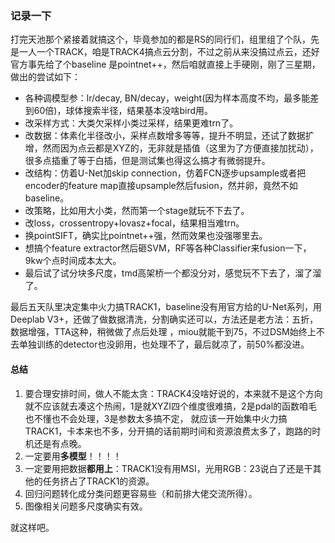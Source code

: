 ### 记录一下

打完天池那个紧接着就搞这个，毕竟参加的都是RS的同行们，组里组了个队，先是一人一个TRACK，咱是TRACK4搞点云分割，不过之前从来没搞过点云，还好官方事先给了个baseline
是pointnet++，然后咱就直接上手硬刚，刚了三星期，做出的尝试如下：

- 各种调模型参：lr/decay, BN/decay，weight(因为样本高度不均，最多能差到60倍)，球体搜索半径，结果基本没啥bird用。
- 改采样方式：大类欠采样小类过采样，结果更难trn了。
- 改数据：体素化半径改小，采样点数增多等等，提升不明显，还试了数据扩增，然而因为点云都是XYZ的，无非就是插值（这里为了方便直接加扰动），很多点插重了等于白插，但是测试集也得这么搞才有微弱提升。    
- 改结构：仿着U-Net加skip connection，仿着FCN逐步upsample或者把encoder的feature map直接upsample然后fusion，然并卵，竟然不如baseline。
- 改策略，比如用大小类，然而第一个stage就玩不下去了。
- 改loss，crossentropy+lovasz+focal，结果相当难trn。
- 换pointSIFT，确实比pointnet++强，然而效果也没强哪里去。
- 想搞个feature extractor然后砸SVM，RF等各种Classifier来fusion一下，9kw个点时间成本太大。
- 最后试了试分块多尺度，tmd高架桥一个都没分对，感觉玩不下去了，溜了溜了。

最后五天队里决定集中火力搞TRACK1，baseline没有用官方给的U-Net系列，用Deeplab V3+，还做了做数据清洗，分割确实还可以，方法还是老方法：五折，数据增强，TTA这种，稍微做了点后处理
，miou就能干到75，不过DSM始终上不去单独训练的detector也没卵用，也处理不了，最后就凉了，前50%都没进。

#### 总结

1. 要合理安排时间，做人不能太贪：TRACK4没啥好说的，本来就不是这个方向就不应该就去凑这个热闹，1是就XYZI四个维度很难搞，2是pdal的函数咱毛也不懂也不会处理，3是参数太多搞不定，
就应该一开始集中火力搞TRACK1，卡本来也不多，分开搞的话前期时间和资源浪费太多了，跑路的时机还是有点晚。
2. 一定要用**多模型**！！！！
3. 一定要用把数据**都用上**：TRACK1没有用MSI，光用RGB：23说白了还是干其他的任务挤占了TRACK1的资源。
4. 回归问题转化成分类问题更容易些（和前排大佬交流所得）。
5. 图像相关问题多尺度确实有效。

就这样吧。
